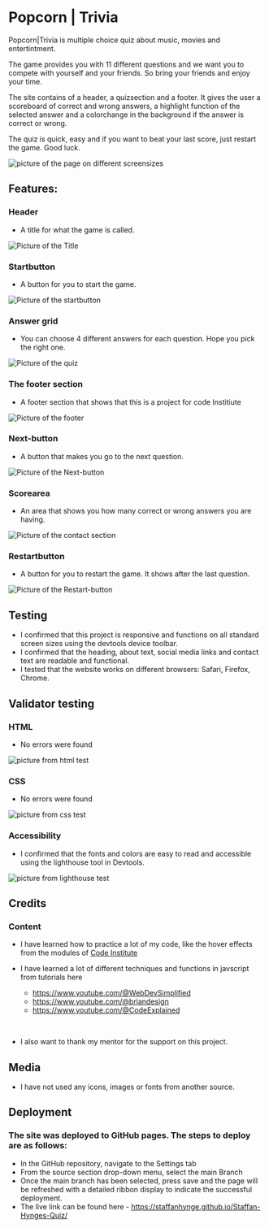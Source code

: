 # Popcorn | Trivia 

Popcorn|Trivia is multiple choice quiz about music, movies and entertintment.

The game provides you with 11 different questions and we want you to compete with yourself and your friends. 
So bring your friends and enjoy your time. <br>

The site contains of a header, a quizsection and a footer. 
It gives the user a scoreboard of correct and wrong answers, a highlight function of the selected answer and a colorchange in the background if the answer is correct or wrong. 

The quiz is quick, easy and if you want to beat your last score, just restart the game. 
Good luck.

<img src="images/screens.png" alt="picture of the page on different screensizes">

## Features: 

### Header
* A title for what the game is called.

<img src="images/Header.png" alt="Picture of the Title">

### Startbutton
* A button for you to start the game. 

<img src="images/start.png" alt="Picture of the startbutton">

### Answer grid
* You can choose 4 different answers for each question. Hope you pick the right one. 

<img src="images/Quizcontainer.png" alt="Picture of the quiz">

### The footer section
* A footer section that shows that this is a project for code Institiute

<img src="images/footer.png" alt="Picture of the footer">

### Next-button
* A button that makes you go to the next question.

<img src="images/Next.png" alt="Picture of the Next-button">

### Scorearea 
* An area that shows you how many correct or wrong answers you are having.

<img src="images/score.png" alt="Picture of the contact section">

### Restartbutton 
* A button for you to restart the game. It shows after the last question.

<img src="images/Restart.png" alt="Picture of the Restart-button">

## Testing
* I confirmed that this project is responsive and functions on all standard screen sizes using the devtools device toolbar.
* I confirmed that the heading, about text, social media links and contact text are readable and functional.
* I tested that the website works on different browsers: Safari, Firefox, Chrome.

## Validator testing
### HTML 
* No errors were found 

<img src="images/htmlcheck.png" alt="picture from html test">

### CSS
* No errors were found 
<img src="images/csscheck.png" alt="picture from css test">

### Accessibility
* I confirmed that the fonts and colors are easy to read and accessible using the lighthouse tool in Devtools.

<img src="images/Lighthouse.png" alt="picture from lighthouse test">

## Credits

### Content
* I have learned how to practice a lot of my code, like the hover effects from the modules of [Code Institute](https://codeinstitute.net/)

* I have learned a lot of different techniques and functions in javscript from tutorials here
    * https://www.youtube.com/@WebDevSimplified
    * https://www.youtube.com/@briandesign
    * https://www.youtube.com/@CodeExplained
<br>

* I also want to thank my mentor for the support on this project.

## Media

* I have not used any icons, images or fonts from another source. 

## Deployment
### The site was deployed to GitHub pages. The steps to deploy are as follows:
 * In the GitHub repository, navigate to the Settings tab  
 * From the source section drop-down menu, select the main Branch
 * Once the main branch has been selected, press save and the page will be refreshed with a detailed ribbon display to indicate the successful deployment.
 * The live link can be found here -  https://staffanhynge.github.io/Staffan-Hynges-Quiz/

